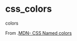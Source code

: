 # css_colors
colors

From .[MDN- CSS Named colors](https://developer.mozilla.org/en-US/docs/Web/CSS/named-color)
